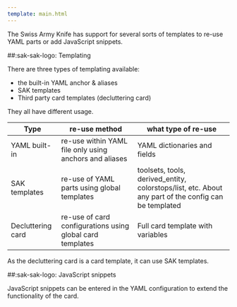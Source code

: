 ```yaml
---
template: main.html
---
```


The Swiss Army Knife has support for several sorts of templates to re-use YAML parts or add JavaScript snippets.

##:sak-sak-logo: Templating

There are three types of templating available:

- the built-in YAML anchor & aliases
- SAK templates
- Third party card templates (decluttering card)

They all have different usage.

| Type | re-use method | what type of re-use |
| ---- | --------------- | ------------------ |
| YAML built-in | re-use within YAML file only using anchors and aliases | YAML dictionaries and fields |
| SAK templates | re-use of YAML parts using global templates | toolsets, tools, derived_entity, colorstops/list, etc. About any part of the config can be templated |
| Decluttering card | re-use of card configurations using global card templates | Full card template with variables |

As the decluttering card is a card template, it can use SAK templates.

##:sak-sak-logo: JavaScript snippets

JavaScript snippets can be entered in the YAML configuration to extend the functionality of the card.
